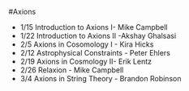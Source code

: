 #Axions

* 1/15 Introduction to Axions I- Mike Campbell
* 1/22 Introduction to Axions II -Akshay Ghalsasi
* 2/5 Axions in Cosomology I - Kira Hicks
* 2/12 Astrophysical Constraints - Peter Ehlers
* 2/19 Axions in Cosmology II- Erik Lentz
* 2/26 Relaxion - Mike Campbell
* 3/4 Axions in String Theory - Brandon Robinson
